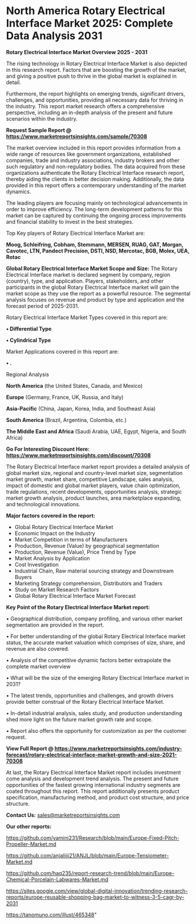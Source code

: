 # North America Rotary Electrical Interface Market 2025: Complete Data Analysis 2031

<Strong> Rotary Electrical Interface Market Overview 2025 - 2031</strong>

The rising technology in Rotary Electrical Interface Market is also depicted in this research report. Factors that are boosting the growth of the market, and giving a positive push to thrive in the global market is explained in detail.

Furthermore, the report highlights on emerging trends, significant drivers, challenges, and opportunities, providing all necessary data for thriving in the industry. This report market research offers a comprehensive perspective, including an in-depth analysis of the present and future scenarios within the industry.

<strong>Request Sample Report @ <a href=https://www.marketreportsinsights.com/sample/70308>https://www.marketreportsinsights.com/sample/70308</a></strong>

The market overview included in this report provides information from a wide range of resources like government organizations, established companies, trade and industry associations, industry brokers and other such regulatory and non-regulatory bodies. The data acquired from these organizations authenticate the Rotary Electrical Interface research report, thereby aiding the clients in better decision making. Additionally, the data provided in this report offers a contemporary understanding of the market dynamics.

The leading players are focusing mainly on technological advancements in order to improve efficiency. The long-term development patterns for this market can be captured by continuing the ongoing process improvements and financial stability to invest in the best strategies.

Top Key players of Rotary Electrical Interface Market are:

<strong>Moog, Schleifring, Cobham, Stemmann, MERSEN, RUAG, GAT, Morgan, Cavotec, LTN, Pandect Precision, DSTI, NSD, Mercotac, BGB, Molex, UEA, Rotac</strong>

<strong><b>Global Rotary Electrical Interface Market Scope and Size:</b></strong>
The Rotary Electrical Interface market is declared segment by company, region (country), type, and application. Players, stakeholders, and other participants in the global Rotary Electrical Interface market will gain the market scope as they use the report as a powerful resource. The segmental analysis focuses on revenue and product by type and application and the forecast period of 2025-2031.

Rotary Electrical Interface Market Types covered in this report are:

<strong>• Differential Type

• Cylindrical Type</strong>

Market Applications covered in this report are:

<strong>• .</strong> 

Regional Analysis

<strong>North America</strong> (the United States, Canada, and Mexico)

<strong>Europe</strong> (Germany, France, UK, Russia, and Italy)

<strong>Asia-Pacific</strong> (China, Japan, Korea, India, and Southeast Asia)

<strong>South America</strong> (Brazil, Argentina, Colombia, etc.)

<strong>The Middle East and Africa</strong> (Saudi Arabia, UAE, Egypt, Nigeria, and South Africa)

<strong>Go For Interesting Discount Here: <a href=https://www.marketreportsinsights.com/discount/70308>https://www.marketreportsinsights.com/discount/70308</a></strong>

The Rotary Electrical Interface market report provides a detailed analysis of global market size, regional and country-level market size, segmentation market growth, market share, competitive Landscape, sales analysis, impact of domestic and global market players, value chain optimization, trade regulations, recent developments, opportunities analysis, strategic market growth analysis, product launches, area marketplace expanding, and technological innovations.

<strong><b>Major factors covered in the report:</b></strong>
<ul>
  <li>Global Rotary Electrical Interface Market </li>
  <li>Economic Impact on the Industry</li>
  <li>Market Competition in terms of Manufacturers</li>
  <li>Production, Revenue (Value) by geographical segmentation</li>
  <li>Production, Revenue (Value), Price Trend by Type</li>
  <li>Market Analysis by Application</li>
  <li>Cost Investigation</li>
  <li>Industrial Chain, Raw material sourcing strategy and Downstream Buyers</li>
  <li>Marketing Strategy comprehension, Distributors and Traders</li>
  <li>Study on Market Research Factors</li>
  <li>Global Rotary Electrical Interface Market Forecast</li>
</ul>

<strong><b>Key Point of the Rotary Electrical Interface Market report:</b></strong>

• Geographical distribution, company profiling, and various other market segmentation are provided in the report.

• For better understanding of the global Rotary Electrical Interface market status, the accurate market valuation which comprises of size, share, and revenue are also covered.

• Analysis of the competitive dynamic factors better extrapolate the complete market overview

• What will be the size of the emerging Rotary Electrical Interface market in 2031?

• The latest trends, opportunities and challenges, and growth drivers provide better construal of the Rotary Electrical Interface Market.

• In-detail industrial analysis, sales study, and production understanding shed more light on the future market growth rate and scope.

• Report also offers the opportunity for customization as per the customer request.

<strong><b>View Full Report @ <a href=https://www.marketreportsinsights.com/industry-forecast/rotary-electrical-interface-market-growth-and-size-2021-70308>https://www.marketreportsinsights.com/industry-forecast/rotary-electrical-interface-market-growth-and-size-2021-70308</a></b></strong>


At last, the Rotary Electrical Interface Market report includes investment come analysis and development trend analysis. The present and future opportunities of the fastest growing international industry segments are coated throughout this report. This report additionally presents product specification, manufacturing method, and product cost structure, and price structure.

<strong>Contact Us:</strong>
sales@marketreportsinsights.com

<strong>Our other reports:</strong>

<a href=https://github.com/yamini231/Research/blob/main/Europe-Fixed-Pitch-Propeller-Market.md>https://github.com/yamini231/Research/blob/main/Europe-Fixed-Pitch-Propeller-Market.md</a>

<a href=https://github.com/anjaliiii21/ANJL/blob/main/Europe-Tensiometer-Market.md>https://github.com/anjaliiii21/ANJL/blob/main/Europe-Tensiometer-Market.md</a>

<a href=https://github.com/haq235/report-research-trend/blob/main/Europe-Chemical-Porcelain-Labwares-Market.md>https://github.com/haq235/report-research-trend/blob/main/Europe-Chemical-Porcelain-Labwares-Market.md</a>

<a href=https://sites.google.com/view/global-digital-innovation/trending-research-reports/europe-reusable-shopping-bag-market-to-witness-3-5-cagr-by-2031>https://sites.google.com/view/global-digital-innovation/trending-research-reports/europe-reusable-shopping-bag-market-to-witness-3-5-cagr-by-2031</a>

<a href=https://tanomuno.com/illust/465348>https://tanomuno.com/illust/465348</a>"

